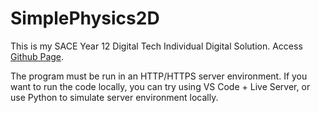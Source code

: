 # SimplePhysics2D

This is my SACE Year 12 Digital Tech Individual Digital Solution. Access [Github Page](https://github.com/Yanttttt/SimplePhysicsEngine).
 
The program must be run in an HTTP/HTTPS server environment. If you want to run the code locally, you can try using VS Code + Live Server, or use Python to simulate server environment locally.
